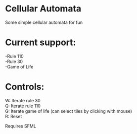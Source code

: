 # Cellular Automata
Some simple cellular automata for fun

# Current support:
  -Rule 110\
  -Rule 30\
  -Game of Life
  
# Controls:
  W: Iterate rule 30 \
  Q: Iterate rule 110 \
  G: Iterate game of life (can select tiles by clicking with mouse) \
  R: Reset

Requires SFML
